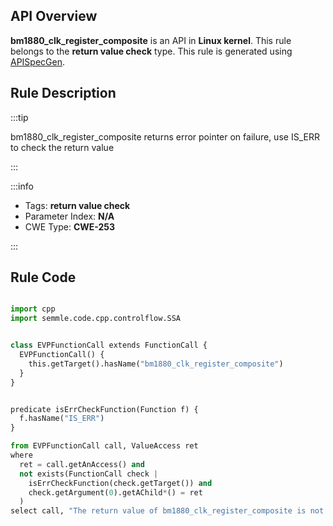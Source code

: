 ---
---


## API Overview
**bm1880_clk_register_composite** is an API in **Linux kernel**. This rule belongs to the **return value check** type. This rule is generated using [APISpecGen](../../tools/APISpecGen).
## Rule Description

:::tip

bm1880_clk_register_composite returns error pointer on failure, use IS_ERR to check the return value

:::

:::info

- Tags: **return value check**
- Parameter Index: **N/A**
- CWE Type: **CWE-253**

:::

## Rule Code
```python

import cpp
import semmle.code.cpp.controlflow.SSA


class EVPFunctionCall extends FunctionCall {
  EVPFunctionCall() {
    this.getTarget().hasName("bm1880_clk_register_composite")
  }
}


predicate isErrCheckFunction(Function f) {
  f.hasName("IS_ERR") 
}

from EVPFunctionCall call, ValueAccess ret
where
  ret = call.getAnAccess() and
  not exists(FunctionCall check |
    isErrCheckFunction(check.getTarget()) and
    check.getArgument(0).getAChild*() = ret
  )
select call, "The return value of bm1880_clk_register_composite is not checked with IS_ERR."
    
```
